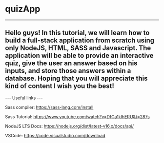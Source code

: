 # quizApp
---
Hello guys! 
In this tutorial, we will learn how to build a full-stack application from scratch using only NodeJS, HTML, SASS and Javascript. The application will be able to provide an interactive quiz, give the user an answer based on his inputs, and store those answers within a database. Hoping that you will appreciate this kind of content I wish you the best!
---
--- Useful links ---

Sass compiler: 
https://sass-lang.com/install

Sass Tutorial: 
https://www.youtube.com/watch?v=DfCa1kIhERU&t=287s

NodeJS LTS Docs: 
https://nodejs.org/dist/latest-v16.x/docs/api/

VSCode:
https://code.visualstudio.com/download
